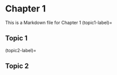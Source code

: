 # Chapter 1

This is a Markdown file for Chapter 1
(topic1-label)=
## Topic 1
(topic2-label)=
## Topic 2
